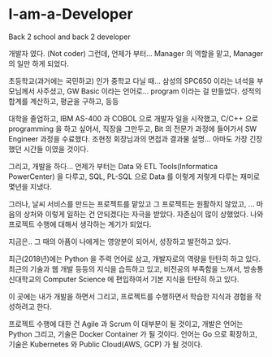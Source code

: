 # I-am-a-Developer

Back 2 school
and back 2 developer

개발자 였다. (Not coder)
그런데, 언제가 부터... Manager 의 역할을 맡고, Manager 의 일만 하게 되었다.

초등학교(과거에는 국민하교) 인가 중학교 다닐 때...
삼성의 SPC650 이라는 녀석을 부모님께서 사주셨고, GW Basic 이라는 언어로... program 이라는 걸 만들었다.
성적의 합계를 계산하고, 평균을 구하고, 등등

대학을 졸업하고,
IBM AS-400 과 COBOL 으로 개발자 일을 시작했고,
C/C++ 으로 programming 을 하고 싶어서, 직장을 그만두고, Bit 의 전문가 과정에 들어가서 SW Engineer 과정을 수료했다.
조현정 회장님과의 면접과 결과물 설명...
아마도 가장 긴장했던 시간들 이였을 것이다.

그리고, 개발을 하다...
언제가 부터는 Data 와 ETL Tools(Informatica PowerCenter) 을 다루고,
SQL, PL-SQL 으로 Data 를 이렇게 저렇게 다루는 재미로 몇년을 지냈다.

그러나, 날씨 서비스를 만드는 프로젝트를 맡았고
그 프로젝트는 원활하지 않았고, ... 마음의 상처와 이렇게 일하는 건 안되겠다는 자극을 받았다.
자존심이 많이 상했었다.
나와 프로젝트 수행에 대해서 생각하는 계기가 되었다.

지금은.. 그 때의 아픔이 나에게는 영양분이 되어서, 성장하고 발전하고 있다.

최근(2018년)에는 Python 을 주력 언어로 삼고, 개발자로의 역량을 탄탄히 하고 있다.
최근의 기술과 웹 개발 등등의 지식을 습득하고 있고,
비전공의 부족함을 느껴서, 방송통신대학교의 Computer Science 에 편입하여서 기본 지식을 탄탄히 하고 있다.

이 곳에는 내가 개발을 하면서 
그리고, 프로젝트를 수행하면서 학습한 지식과 경험을 작성하려고 한다.

프로젝트 수행에 대한 건 Agile 과 Scrum 이 대부분이 될 것이고,
개발은 언어는 Python 그리고, 기술은 Docker Container 가 될 것이다.
언어는 Go 으로 확장하고, 기술은 Kubernetes 와 Public Cloud(AWS, GCP) 가 될 것이다.
